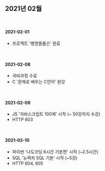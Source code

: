 ## 2021년 02월

<br>

#### 2021-02-01

- 프로젝트 '뱅앤올룹슨' 완료

<br>

#### 2021-02-08

- 국비과정 수료
- C '문제로 배우는 C언어' 완강

<br>

#### 2021-02-09

- JS '자바스크립트 100제' 시작 (~ 50강까지 수강)
- HTTP 603

<br>

#### 2021-02-10

- 파이썬 '나도코딩 6시간 기본편' 시작 (~2.5시간)
- SQL '뉴렉처 SQL 기본' 시작 (~5강)
- HTTP 604, 605
